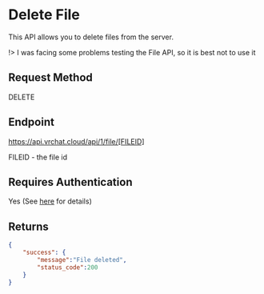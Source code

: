 # Delete File

This API allows you to delete files from the server.

!> I was facing some problems testing the File API, so it is best not to use it

## Request Method
DELETE

## Endpoint
https://api.vrchat.cloud/api/1/file/[FILEID]

FILEID - the file id

## Requires Authentication
Yes (See [here](Authorization.md) for details)

## Returns

```json
{
    "success": {
        "message":"File deleted",
        "status_code":200
    }
}
```
